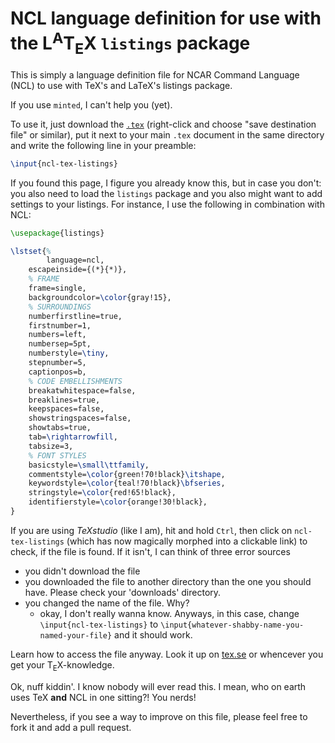 # NCL language definition for use with the L<sup>A</sup>T<sub>E</sub>X `listings` package
This is simply a language definition file for NCAR Command Language (NCL) to use with TeX's and LaTeX's listings package.

If you use `minted`, I can't help you (yet).

To use it, just download the [`.tex`](https://github.com/thymaro/ncl-tex-listings/blob/master/ncl-tex-listings.tex) (right-click and choose "save destination file" or similar), put it next to your main `.tex` document in the same directory and write the following line in your preamble:

```tex
\input{ncl-tex-listings}
```    
If you found this page, I figure you already know this, but in case you don't: you also need to load the `listings` package and you also might want to add settings to your listings. For instance, I use the following in combination with NCL:

```tex
\usepackage{listings}

\lstset{%
        language=ncl,
	escapeinside={(*}{*)},
	% FRAME
	frame=single,
	backgroundcolor=\color{gray!15},
	% SURROUNDINGS
	numberfirstline=true,
	firstnumber=1,
	numbers=left,
	numbersep=5pt,
	numberstyle=\tiny,
	stepnumber=5,
	captionpos=b,
	% CODE EMBELLISHMENTS
	breakatwhitespace=false,
	breaklines=true,
	keepspaces=false,
	showstringspaces=false,
	showtabs=true,
	tab=\rightarrowfill,
	tabsize=3,
	% FONT STYLES
	basicstyle=\small\ttfamily,
	commentstyle=\color{green!70!black}\itshape,
	keywordstyle=\color{teal!70!black}\bfseries,
	stringstyle=\color{red!65!black},
	identifierstyle=\color{orange!30!black},
}
```


If you are using _TeXstudio_ (like I am), hit and hold `Ctrl`, then click on `ncl-tex-listings` (which has now magically morphed into a clickable link) to check, if the file is found. If it isn't, I can think of three error sources
+ you didn't download the file
+ you downloaded the file to another directory than the one you should have. Please check your 'downloads' directory.
+ you changed the name of the file. Why?
  + okay, I don't really wanna know. Anyways, in this case, change `\input{ncl-tex-listings}` to `\input{whatever-shabby-name-you-named-your-file}` and it should work.

Learn how to access the file anyway. Look it up on [tex.se](tex.stackexchange.com) or whencever you get your T<sub>E</sub>X-knowledge.

Ok, nuff kiddin'. I know nobody will ever read this. I mean, who on earth uses TeX **and** NCL in one sitting?! You nerds!

Nevertheless, if you see a way to improve on this file, please feel free to fork it and add a pull request.
